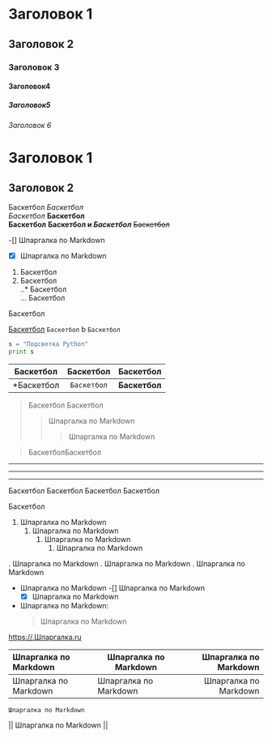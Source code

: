 # Заголовок 1
## Заголовок 2
### Заголовок 3
#### Заголовок4
##### Заголовок5
###### Заголовок 6

Заголовок 1
============

Заголовок 2
------------
  
Баскетбол
*Баскетбол*  
_Баскетбол_
**Баскетбол**  
__Баскетбол__
**Баскетбол и _Баскетбол_**
~~Баскетбол~~

-[] Шпаргалка по Markdown  
-[x] Шпаргалка по Markdown

1. Баскетбол
2. Баскетбол  
..* Баскетбол  
... Баскетбол  

  Баскетбол
  
[Баскетбол](https://www.Баскетбол)
`Баскетбол` b `Баскетбол`

```python
s = "Подсветка Python"
print s
```

| Баскетбол | Баскетбол |  Баскетбол| 
| --------- |:---------:| ---------:|
| *Баскетбол | `Баскетбол` | **Баскетбол** | 

> Баскетбол
> Баскетбол
>> Шпаргалка по Markdown
>>> Шпаргалка по Markdown

> БаскетболБаскетбол

---
***
___

Баскетбол  Баскетбол
Баскетбол
Баскетбол

Баскетбол

1. Шпаргалка по Markdown
	1. Шпаргалка по Markdown	
		1. Шпаргалка по Markdown
			1. Шпаргалка по Markdown

. Шпаргалка по Markdown
	. Шпаргалка по Markdown
		. Шпаргалка по Markdown
- Шпаргалка по Markdown
	-[] Шпаргалка по Markdown
	-[x] Шпаргалка по Markdown

- Шпаргалка по Markdown:
	> Шпаргалка по Markdown
	
<https://.Шпаргалка.ru>


Шпаргалка по Markdown|Шпаргалка по Markdown|Шпаргалка по Markdown
:-|-|-:
Шпаргалка по Markdown   |    Шпаргалка по Markdown    |    Шпаргалка по Markdown    

`Шпаргалка по Markdown`

|| Шпаргалка по Markdown ||



